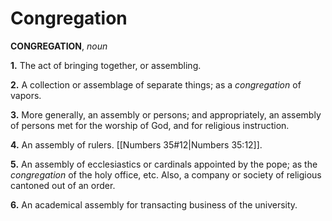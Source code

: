 # Congregation

**CONGREGATION**, _noun_

**1.** The act of bringing together, or assembling.

**2.** A collection or assemblage of separate things; as a _congregation_ of vapors.

**3.** More generally, an assembly or persons; and appropriately, an assembly of persons met for the worship of God, and for religious instruction.

**4.** An assembly of rulers. [[Numbers 35#12|Numbers 35:12]].

**5.** An assembly of ecclesiastics or cardinals appointed by the pope; as the _congregation_ of the holy office, etc. Also, a company or society of religious cantoned out of an order.

**6.** An academical assembly for transacting business of the university.